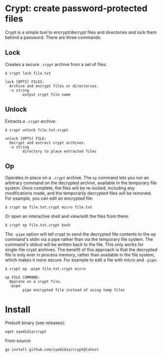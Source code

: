 # Crypt: create password-protected files

Crypt is a simple tool to encrypt/decrypt files and directories and lock them
behind a password. There are three commands:

## Lock

Creates a secure `.crypt` archive from a set of files.

```
$ crypt lock file.txt
```

```
lock [OPTS] FILES:
  Archive and encrypt files or directories.
  -o string
    	output crypt file name
```

## Unlock

Extracts a `.crypt` archive.

```
$ crypt unlock file.txt.crypt
```

```
unlock [OPTS] FILE:
  Decrypt and extract crypt archives.
  -o string
    	directory to place extracted files
```

## Op

Operates in-place on a `.crypt` archive. The `op` command lets you run an
arbitrary command on the decrypted archive, available in the temporary file
system. Once complete, the files will be re-locked, including any modifications
made, and the temporarily decrypted files will be removed. For example, you can
edit an encrypted file:

```
$ crypt op file.txt.crypt micro file.txt
```

Or open an interactive shell and view/edit the files from there:

```
$ crypt op file.txt.crypt bash
```

The `-pipe` option will tell crypt to send the decrypted file contents to the
op command's stdin via a pipe rather than via the temporary file system. The
command's stdout will be written back to the file. This only works for
single-file crypt archives. The benefit of this approach is that the
decrypted file is only ever in process memory, rather than available in the
file system, which makes it more secure. For example to edit a file with micro and `-pipe`:

```
$ crypt op -pipe file.txt.crypt micro
```

```
op FILE COMMAND:
  Operate on a crypt file.
  -pipe
        pipe encrypted file instead of using temp files
```

# Install

Prebuilt binary (see releases):

```
eget zyedidia/crypt
```

From source:

```
go install github.com/zyedidia/crypt@latest
```
